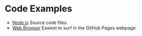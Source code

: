 # Code Examples

- [Node.js](https://github.com/compound-developers/compound-js/tree/master/examples/nodejs) Source code files.
- [Web Browser](https://compound-developers.github.io/compound-js/examples/web/) Easiest to surf in the GitHub Pages webpage.